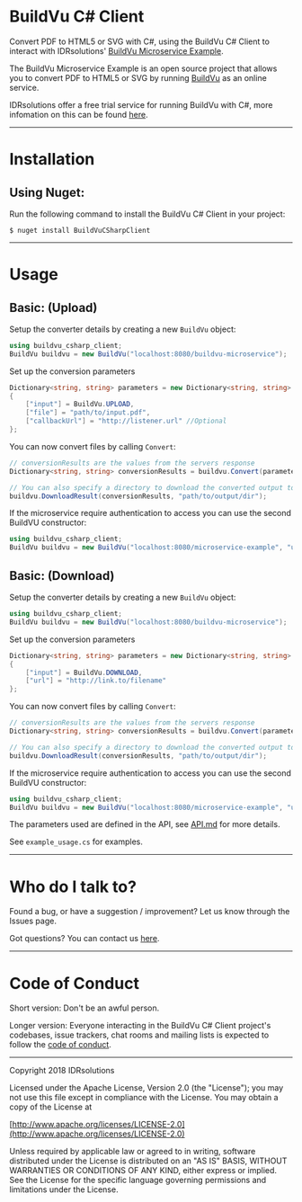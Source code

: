 # BuildVu C# Client #

Convert PDF to HTML5 or SVG with C#, using the BuildVu C# Client to interact with IDRsolutions' [BuildVu Microservice Example](https://github.com/idrsolutions/buildvu-microservice-example).

The BuildVu Microservice Example is an open source project that allows you to convert PDF to HTML5 or SVG by running [BuildVu](https://www.idrsolutions.com/buildvu/) as an online service.

IDRsolutions offer a free trial service for running BuildVu with C#, more infomation on this can be found [here](https://www.idrsolutions.com/buildvu/convert-pdf-in-c-sharp/).

-----

# Installation #

## Using Nuget: ##

Run the following command to install the BuildVu C# Client in your project:

    $ nuget install BuildVuCSharpClient

-----

# Usage #

## Basic: (Upload) #

Setup the converter details by creating a new `BuildVu` object:
```c#
using buildvu_csharp_client;
BuildVu buildvu = new BuildVu("localhost:8080/buildvu-microservice");
```
Set up the conversion parameters
```c#
Dictionary<string, string> parameters = new Dictionary<string, string>
{
    ["input"] = BuildVu.UPLOAD,
    ["file"] = "path/to/input.pdf",
    ["callbackUrl"] = "http://listener.url" //Optional
};
```

You can now convert files by calling `Convert`:
```c#
// conversionResults are the values from the servers response
Dictionary<string, string> conversionResults = buildvu.Convert(parameters);

// You can also specify a directory to download the converted output to:
buildvu.DownloadResult(conversionResults, "path/to/output/dir");
```

If the microservice require authentication to access you can use the second BuildVU constructor:
```c#
using buildvu_csharp_client;
BuildVu buildvu = new BuildVu("localhost:8080/microservice-example", "username", "password");
```

## Basic: (Download) #

Setup the converter details by creating a new `BuildVu` object:
```c#
using buildvu_csharp_client;
BuildVu buildvu = new BuildVu("localhost:8080/buildvu-microservice");
```

Set up the conversion parameters
```c#
Dictionary<string, string> parameters = new Dictionary<string, string>
{
    ["input"] = BuildVu.DOWNLOAD,
    ["url"] = "http://link.to/filename"
};
```

You can now convert files by calling `Convert`:
```c#
// conversionResults are the values from the servers response
Dictionary<string, string> conversionResults = buildvu.Convert(parameters);

// You can also specify a directory to download the converted output to:
buildvu.DownloadResult(conversionResults, "path/to/output/dir");
```
If the microservice require authentication to access you can use the second BuildVU constructor:
```c#
using buildvu_csharp_client;
BuildVu buildvu = new BuildVu("localhost:8080/microservice-example", "username", "password");
```

The parameters used are defined in the API, see [API.md](https://github.com/idrsolutions/buildvu-microservice-example/blob/master/API.md) for more details.

See `example_usage.cs` for examples.

-----

# Who do I talk to? #

Found a bug, or have a suggestion / improvement? Let us know through the Issues page.

Got questions? You can contact us [here](https://idrsolutions.zendesk.com/hc/en-us/requests/new).

-----

# Code of Conduct #

Short version: Don't be an awful person.

Longer version: Everyone interacting in the BuildVu C# Client project's codebases, issue trackers, chat rooms and mailing lists is expected to follow the [code of conduct](CODE_OF_CONDUCT.md).  

-----
Copyright 2018 IDRsolutions

Licensed under the Apache License, Version 2.0 (the "License");
you may not use this file except in compliance with the License.
You may obtain a copy of the License at

[http://www.apache.org/licenses/LICENSE-2.0](http://www.apache.org/licenses/LICENSE-2.0)

Unless required by applicable law or agreed to in writing, software
distributed under the License is distributed on an "AS IS" BASIS,
WITHOUT WARRANTIES OR CONDITIONS OF ANY KIND, either express or implied.
See the License for the specific language governing permissions and
limitations under the License.
